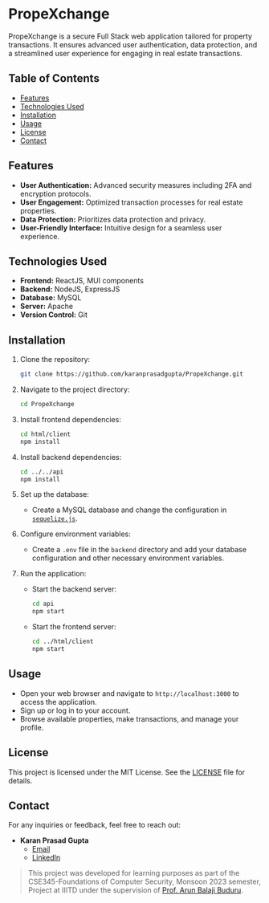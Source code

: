 # PropeXchange

PropeXchange is a secure Full Stack web application tailored for property transactions. It ensures advanced user authentication, data protection, and a streamlined user experience for engaging in real estate transactions.

## Table of Contents
- [Features](#features)
- [Technologies Used](#technologies-used)
- [Installation](#installation)
- [Usage](#usage)
- [License](#license)
- [Contact](#contact)

## Features
- **User Authentication:** Advanced security measures including 2FA and encryption protocols.
- **User Engagement:** Optimized transaction processes for real estate properties.
- **Data Protection:** Prioritizes data protection and privacy.
- **User-Friendly Interface:** Intuitive design for a seamless user experience.

## Technologies Used
- **Frontend:** ReactJS, MUI components
- **Backend:** NodeJS, ExpressJS
- **Database:** MySQL
- **Server:** Apache
- **Version Control:** Git

## Installation
1. Clone the repository:
    ```bash
    git clone https://github.com/karanprasadgupta/PropeXchange.git
    ```
2. Navigate to the project directory:
    ```bash
    cd PropeXchange
    ```
3. Install frontend dependencies:
    ```bash
    cd html/client
    npm install
    ```
4. Install backend dependencies:
    ```bash
    cd ../../api
    npm install
    ```
5. Set up the database:
    - Create a MySQL database and change the configuration in [`sequelize.js`](https://github.com/karanprasadgupta/PropeXchange/blob/main/api/sequelize.js).

6. Configure environment variables:
    - Create a `.env` file in the `backend` directory and add your database configuration and other necessary environment variables.

7. Run the application:
    - Start the backend server:
        ```bash
        cd api
        npm start
        ```
    - Start the frontend server:
        ```bash
        cd ../html/client
        npm start
        ```

## Usage
- Open your web browser and navigate to `http://localhost:3000` to access the application.
- Sign up or log in to your account.
- Browse available properties, make transactions, and manage your profile.

## License
This project is licensed under the MIT License. See the [LICENSE](LICENSE) file for details.

## Contact
For any inquiries or feedback, feel free to reach out:
- **Karan Prasad Gupta**
  - [Email](mailto:kpgupta3201@gmail.com)
  - [LinkedIn](https://linkedin.com/in/karanprasadgupta/)

>This project was developed for learning purposes as part of the CSE345-Foundations of Computer Security, Monsoon 2023 semester, Project at IIITD under the supervision of [Prof. Arun Balaji Buduru](https://www.iiitd.ac.in/arunb).
